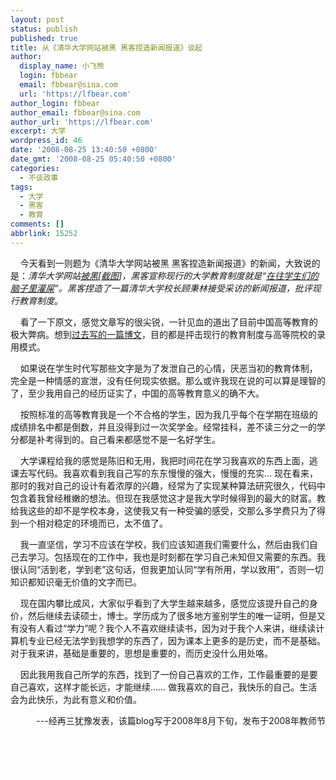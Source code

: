 ```yaml
---
layout: post
status: publish
published: true
title: 从《清华大学网站被黑 黑客捏造新闻报道》谈起
author:
  display_name: 小飞熊
  login: fbbear
  email: fbbear@sina.com
  url: 'https://lfbear.com'
author_login: fbbear
author_email: fbbear@sina.com
author_url: 'https://lfbear.com'
excerpt: 大学
wordpress_id: 46
date: '2008-08-25 13:40:50 +0800'
date_gmt: '2008-08-25 05:40:50 +0800'
categories:
  - 不谈政事
tags:
  - 大学
  - 黑客
  - 教育
comments: []
abbrlink: 15252
---
```

<p>&nbsp;&nbsp;&nbsp; 今天看到一则题为《清华大学网站被黑 黑客捏造新闻报道》的新闻，大致说的是：<em>清华大学网站</em><a href="http://news.tsinghua.edu.cn/new/news.php?id=18737"><em>被黑</em></a><em>[<a href="http://farm4.static.flickr.com/3182/2792371603_fe423ae430_o.png" target="_blank">截图</a>]，黑客宣称现行的大学教育制度就是&ldquo;</em><a href="http://fishy.buddie5.com/item/674"><em>在往学生们的脑子里灌屎</em></a><em>&rdquo;。黑客捏造了一篇清华大学校长顾秉林接受采访的新闻报道，批评现行教育制度</em>。</p>
<p style="margin-right: 0px" dir="ltr"><!--more-->&nbsp;&nbsp;&nbsp; 看了一下原文，感觉文章写的很尖锐，一针见血的道出了目前中国高等教育的极大弊病。想到<a href="https://lfbear.com/?p=18" target="_blank">过去写的一篇博文</a>，目的都是抨击现行的教育制度与高等院校的录用模式。</p>
<p>&nbsp;&nbsp;&nbsp; 如果说在学生时代写那些文字是为了发泄自己的心情，厌恶当初的教育体制，完全是一种情感的宣泄，没有任何现实依据。那么或许我现在说的可以算是理智的了，至少我用自己的经历证实了，中国的高等教育意义的确不大。</p>
<p>&nbsp;&nbsp;&nbsp; 按照标准的高等教育我是一个不合格的学生，因为我几乎每个在学期在班级的成绩排名中都是倒数，并且没得到过一次奖学金。经常挂科，差不读三分之一的学分都是补考得到的。自己看来都感觉不是一名好学生。</p>
<p>&nbsp;&nbsp;&nbsp; 大学课程给我的感觉是陈旧和无用，我把时间花在学习我喜欢的东西上面，逃课去写代码。我喜欢看到我自己写的东东慢慢的强大，慢慢的充实&hellip; 现在看来，那时的我对自己的设计有着浓厚的兴趣，经常为了实现某种算法研究很久，代码中包含着我曾经稚嫩的想法。但现在我感觉这才是我大学时候得到的最大的财富。教给我这些的却不是学校本身，这使我又有一种受骗的感受，交那么多学费只为了得到一个相对稳定的环境而已，太不值了。</p>
<p>&nbsp;&nbsp;&nbsp; 我一直坚信，学习不应该在学校，我们应该知道我们需要什么，然后由我们自己去学习。包括现在的工作中，我也是时刻都在学习自己未知但又需要的东西。我很认同&ldquo;活到老，学到老&rdquo;这句话，但我更加认同&ldquo;学有所用，学以致用&rdquo;，否则一切知识都知识毫无价值的文字而已。</p>
<p>&nbsp;&nbsp;&nbsp; 现在国内攀比成风，大家似乎看到了大学生越来越多，感觉应该提升自己的身价，然后继续去读硕士，博士。学历成为了很多地方鉴别学生的唯一证明，但是又有没有人看过&ldquo;学力&rdquo;呢？我个人不喜欢继续读书，因为对于我个人来讲，继续读计算机专业已经无法学到我想学的东西了，因为课本上更多的是历史，而不是基础。对于我来讲，基础是重要的，思想是重要的，而历史没什么用处咯。</p>
<p>&nbsp;&nbsp;&nbsp; 因此我用我自己所学的东西，找到了一份自己喜欢的工作，工作最重要的是要自己喜欢，这样才能长远，才能继续&hellip;&hellip; 做我喜欢的自己，我快乐的自己。生活会为此快乐，为此有意义和价值。</p>
<p align="right">---经再三犹豫发表，该篇blog写于2008年8月下旬，发布于2008年教师节</p>
<p><span style="color: #ffffff;">&nbsp;&nbsp;&nbsp;&nbsp;&nbsp;&nbsp;&nbsp; 小飞熊写这篇博文的时候仍不希望大家因为大学教育比价垃圾而退学，因为中国就是中国，你不会因为退学而变成比尔盖兹的，所以，适应环境，改变自己（像王力宏唱得那样，o(&cap;_&cap;)o...）创造价值。</span></p>
